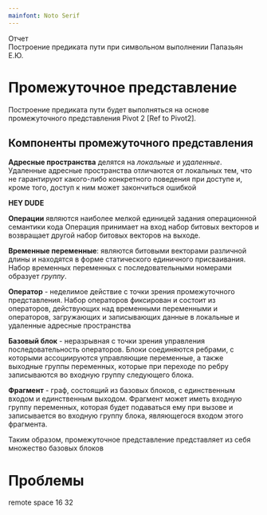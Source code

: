 ```yaml
---
mainfont: Noto Serif
---
```


Отчет  
Построение предиката пути при символьном выполнении
Папазьян Е.Ю.

# Промежуточное представление
Построение предиката пути будет выполняться на основе промежуточного представления
Pivot 2 [Ref to Pivot2].  

## Компоненты промежуточного представления
**Адресные пространства** делятся на *локальные* и *удаленные*.
Удаленные адресные пространства отличаются от локальных тем, что не гарантируют
какого-либо конкретного поведения при доступе и, кроме того, доступ к ним может
закончиться ошибкой

**HEY DUDE**

**Операции** являются наиболее мелкой единицей задания операционной семантики кода
Операция принимает на вход набор битовых векторов и возвращает другой набор
битовых векторов на выходе.

**Временные переменные**: являются битовыми векторами различной длины и находятся в 
форме статического единичного присваивания.
Набор временных переменных с последовательными номерами образует *группу*.

**Оператор** - неделимое действие с точки зрения промежуточного представления.
Набор операторов фиксирован и состоит из операторов, действующих над временными
переменными и операторов, загружающих и записывающих данные в локальные и удаленные
адресные пространства

**Базовый блок** - неразрывная с точки зрения управления последовательность операторов.
Блоки соединяются ребрами, с которыми ассоциируются управляющие переменные, а также
выходные группы переменных, которые при переходе по ребру записываются
во входную группу следующего блока.

**Фрагмент** - граф, состоящий из базовых блоков, с единственным входом
и единственным выходом. Фрагмент может иметь входную группу переменных, которая
будет подаваться ему при вызове и записывается во входную группу блока,
являющегося входом этого фрагмента.

Таким образом, промежуточное представление представляет из себя множество
базовых блоков

# Проблемы
remote space 16 32
